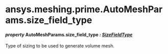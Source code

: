 # ansys.meshing.prime.AutoMeshParams.size_field_type

<a id="ansys.meshing.prime.AutoMeshParams.size_field_type"></a>

#### *property* AutoMeshParams.size_field_type *: [SizeFieldType](ansys.meshing.prime.SizeFieldType.md#ansys.meshing.prime.SizeFieldType)*

Type of sizing to be used to generate volume mesh.

<!-- !! processed by numpydoc !! -->
